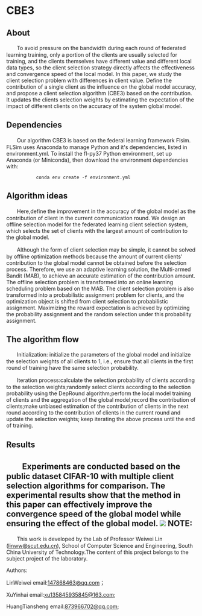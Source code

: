 CBE3
=
About
--
　　To avoid pressure on the bandwidth during each round of federated learning training, only a portion of the clients are usually selected for training, and the clients themselves have different value and different local data types, so the client selection strategy directly affects the effectiveness and convergence speed of the local model. In this paper, we study the client selection problem with differences in client value. Define the contribution of a single client as the influence on the global model accuracy, and propose a client selection algorithm (CBE3) based on the contribution. It updates the clients selection weights by estimating the expectation of the impact of different clients on the accuracy of the system global model. 

Dependencies
 --
　　Our algorithm CBE3 is based on the federal learning framework Flsim. FLSim uses Anaconda to manage Python and it's dependencies, listed in environment.yml. To install the fl-py37 Python environment, set up Anaconda (or Miniconda), then download the environment dependencies with:
    
 	           conda env create -f environment.yml
			   
Algorithm ideas
--
　　Here,define the improvement in the accuracy of the global model as the contribution of client in the current communication round. We design an offline selection model for the federated learning client selection system, which selects the set of clients with the largest amount of contribution to the global model.
  
　　Although the form of client selection may be simple, it cannot be solved by offline optimization methods because the amount of current clients' contribution to the global model cannot be obtained before the selection process. Therefore, we use an adaptive learning solution, the Multi-armed Bandit (MAB), to achieve an accurate estimation of the contribution amount.
The offline selection problem is transformed into an online learning scheduling problem based on the MAB. The client selection problem is also transformed into a probabilistic assignment problem for clients, and the optimization object is shifted from client selection to probabilistic assignment. Maximizing the reward expectation is achieved by optimizing the probability assignment and the random selection under this probability assignment.

The algorithm flow 
--
　　Initialization:
initialize the parameters of the global model and initialize the selection weights of all clients to 1, i.e., ensure that all clients in the first round of training have the same selection probability.

　　Iteration process:calculate the selection probability of clients according to the selection weights;randomly select clients according to the selection probability using the DepRound algorithm;perform the local model training of clients and the aggregation of the global model;record the contribution of clients;make unbiased estimation of the contribution of clients in the next round according to the contribution of clients in the current round and update the selection weights; keep iterating the above process until the end of training.

Results
--
　　Experiments are conducted based on the public dataset CIFAR-10 with multiple client selection algorithms for comparison. The experimental results show that the method in this paper can effectively improve the convergence speed of the global model while ensuring the effect of the global model. 
![](https://github.com/guodongxiaren/ImageCache/raw/master/Logo/foryou.gif)
NOTE:
--
　　This work is developed by the Lab of Professor Weiwei Lin (linww@scut.edu.cn), School of Computer Science and Engineering, South China University of Technology.The content of this project belongs to the subject project of the laboratory.

Authors:

LinWeiwei email:147868463@qq.com；

XuYinhai email:xu135845935845@163.com;

HuangTiansheng email:873966702@qq.com;

